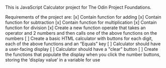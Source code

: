 This is JavaScript Calculator project for The Odin Project Foundations.

Requirements of the project are:
[x] Contain function for adding
[x] Contain function for subtraction
[x] Contain function for multiplication
[x] Contain function for division
[x] Create a new function operate that takes an operator and 2 numbers and then calls one of the above functions on the numbers
[ ] Create a basic HTML calculator with buttons for each digit, each of the above functions and an “Equals” key
[ ] Calculator should have a user-facing display
[ ] Calculator should have a "clear" button
[ ] Create the functions that populate the display when you click the number buttons,  storing the ‘display value’ in a variable for use